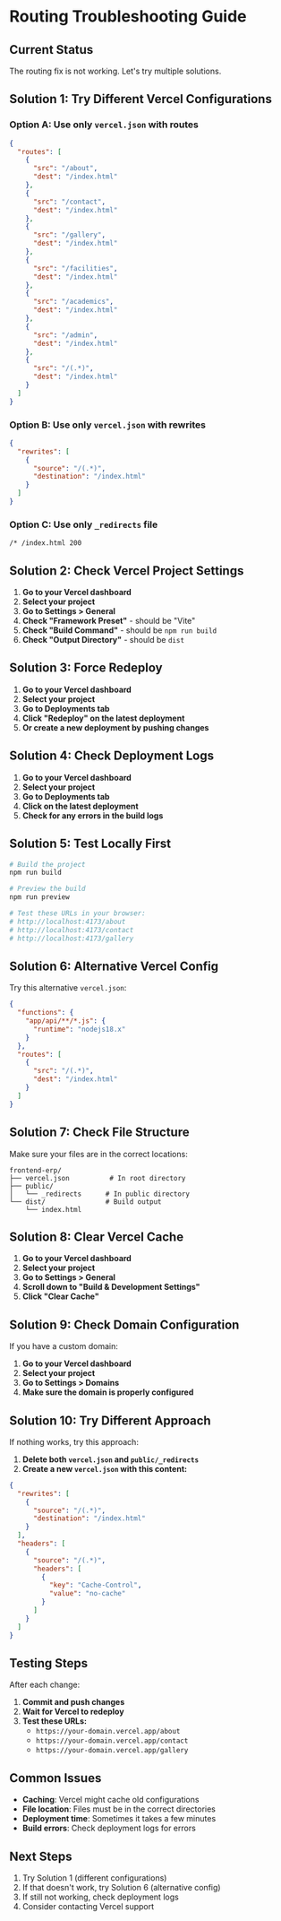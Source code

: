 # Routing Troubleshooting Guide

## Current Status
The routing fix is not working. Let's try multiple solutions.

## Solution 1: Try Different Vercel Configurations

### Option A: Use only `vercel.json` with routes
```json
{
  "routes": [
    {
      "src": "/about",
      "dest": "/index.html"
    },
    {
      "src": "/contact",
      "dest": "/index.html"
    },
    {
      "src": "/gallery",
      "dest": "/index.html"
    },
    {
      "src": "/facilities",
      "dest": "/index.html"
    },
    {
      "src": "/academics",
      "dest": "/index.html"
    },
    {
      "src": "/admin",
      "dest": "/index.html"
    },
    {
      "src": "/(.*)",
      "dest": "/index.html"
    }
  ]
}
```

### Option B: Use only `vercel.json` with rewrites
```json
{
  "rewrites": [
    {
      "source": "/(.*)",
      "destination": "/index.html"
    }
  ]
}
```

### Option C: Use only `_redirects` file
```
/* /index.html 200
```

## Solution 2: Check Vercel Project Settings

1. **Go to your Vercel dashboard**
2. **Select your project**
3. **Go to Settings > General**
4. **Check "Framework Preset"** - should be "Vite"
5. **Check "Build Command"** - should be `npm run build`
6. **Check "Output Directory"** - should be `dist`

## Solution 3: Force Redeploy

1. **Go to your Vercel dashboard**
2. **Select your project**
3. **Go to Deployments tab**
4. **Click "Redeploy" on the latest deployment**
5. **Or create a new deployment by pushing changes**

## Solution 4: Check Deployment Logs

1. **Go to your Vercel dashboard**
2. **Select your project**
3. **Go to Deployments tab**
4. **Click on the latest deployment**
5. **Check for any errors in the build logs**

## Solution 5: Test Locally First

```bash
# Build the project
npm run build

# Preview the build
npm run preview

# Test these URLs in your browser:
# http://localhost:4173/about
# http://localhost:4173/contact
# http://localhost:4173/gallery
```

## Solution 6: Alternative Vercel Config

Try this alternative `vercel.json`:

```json
{
  "functions": {
    "app/api/**/*.js": {
      "runtime": "nodejs18.x"
    }
  },
  "routes": [
    {
      "src": "/(.*)",
      "dest": "/index.html"
    }
  ]
}
```

## Solution 7: Check File Structure

Make sure your files are in the correct locations:
```
frontend-erp/
├── vercel.json          # In root directory
├── public/
│   └── _redirects      # In public directory
└── dist/               # Build output
    └── index.html
```

## Solution 8: Clear Vercel Cache

1. **Go to your Vercel dashboard**
2. **Select your project**
3. **Go to Settings > General**
4. **Scroll down to "Build & Development Settings"**
5. **Click "Clear Cache"**

## Solution 9: Check Domain Configuration

If you have a custom domain:
1. **Go to your Vercel dashboard**
2. **Select your project**
3. **Go to Settings > Domains**
4. **Make sure the domain is properly configured**

## Solution 10: Try Different Approach

If nothing works, try this approach:

1. **Delete both `vercel.json` and `public/_redirects`**
2. **Create a new `vercel.json` with this content:**

```json
{
  "rewrites": [
    {
      "source": "/(.*)",
      "destination": "/index.html"
    }
  ],
  "headers": [
    {
      "source": "/(.*)",
      "headers": [
        {
          "key": "Cache-Control",
          "value": "no-cache"
        }
      ]
    }
  ]
}
```

## Testing Steps

After each change:

1. **Commit and push changes**
2. **Wait for Vercel to redeploy**
3. **Test these URLs:**
   - `https://your-domain.vercel.app/about`
   - `https://your-domain.vercel.app/contact`
   - `https://your-domain.vercel.app/gallery`

## Common Issues

- **Caching**: Vercel might cache old configurations
- **File location**: Files must be in the correct directories
- **Deployment time**: Sometimes it takes a few minutes
- **Build errors**: Check deployment logs for errors

## Next Steps

1. Try Solution 1 (different configurations)
2. If that doesn't work, try Solution 6 (alternative config)
3. If still not working, check deployment logs
4. Consider contacting Vercel support 